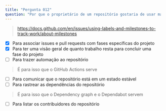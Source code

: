 ```yaml
---
title: "Pergunta 012"
question: "Por que o proprietário de um repositório gostaria de usar marcos? (Escolha duas.)"
---
```


> https://docs.github.com/en/issues/using-labels-and-milestones-to-track-work/about-milestones
- [x] Para associar issues e pull requests com fases específicas do projeto
- [x] Para ter uma visão geral de quanto trabalho resta para concluir uma fase do projeto
- [ ] Para trazer automação ao repositório  
> É para isso que o GitHub Actions serve
- [ ] Para comunicar que o repositório está em um estado estável
- [ ] Para rastrear as dependências do repositório  
> É para isso que o Dependency graph e o Dependabot servem
- [ ] Para listar os contribuidores do repositório
